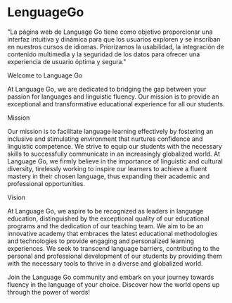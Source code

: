 # LenguageGo
"La página web de Language Go tiene como objetivo proporcionar una interfaz intuitiva y dinámica para que los usuarios exploren y se inscriban en nuestros cursos de idiomas. Priorizamos la usabilidad, la integración de contenido multimedia y la seguridad de los datos para ofrecer una experiencia de usuario óptima y segura."


Welcome to Language Go

At Language Go, we are dedicated to bridging the gap between your passion for languages and linguistic fluency. Our mission is to provide an exceptional and transformative educational experience for all our students.

Mission

Our mission is to facilitate language learning effectively by fostering an inclusive and stimulating environment that nurtures confidence and linguistic competence. We strive to equip our students with the necessary skills to successfully communicate in an increasingly globalized world. At Language Go, we firmly believe in the importance of linguistic and cultural diversity, tirelessly working to inspire our learners to achieve a fluent mastery in their chosen language, thus expanding their academic and professional opportunities.

Vision

At Language Go, we aspire to be recognized as leaders in language education, distinguished by the exceptional quality of our educational programs and the dedication of our teaching team. We aim to be an innovative academy that embraces the latest educational methodologies and technologies to provide engaging and personalized learning experiences. We seek to transcend language barriers, contributing to the personal and professional development of our students by providing them with the necessary tools to thrive in a diverse and globalized world.

Join the Language Go community and embark on your journey towards fluency in the language of your choice. Discover how the world opens up through the power of words!
